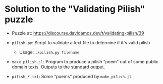 # Solution to the "Validating Pilish" puzzle

- Puzzle at: <https://discourse.davidamos.dev/t/validating-pilish/39>

- `pilish.py`: Script to validate a text file to determine if it's valid pilish

  - Usage: `./pilish.py filename`

- `make_pilish.jl`: Program to produce a pilish "poem" out of some public domain
  texts. Outputs to the standard output.

- `pilish_*.txt`: Some "poems" produced by `make_pilish.jl`.
